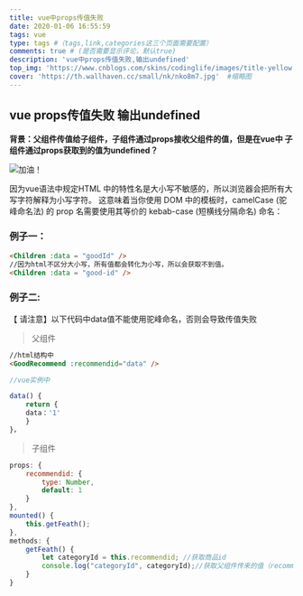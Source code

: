 ```yaml
---
title: vue中props传值失败
date: 2020-01-06 16:55:59
tags: vue
type: tags #（tags,link,categories这三个页面需要配置）
comments: true # (是否需要显示评论，默认true)
description: 'vue中props传值失败,输出undefined'
top_img: 'https://www.cnblogs.com/skins/codinglife/images/title-yellow.png' #设置顶部图
cover: 'https://th.wallhaven.cc/small/nk/nko8m7.jpg'  #缩略图
---
```

## vue props传值失败 输出undefined

**背景：父组件传值给子组件，子组件通过props接收父组件的值，但是在vue中 子组件通过props获取到的值为undefined？**


![加油！](https://th.wallhaven.cc/small/4x/4xrzxv.jpg "会吃鱼的猫")


因为vue语法中规定HTML 中的特性名是大小写不敏感的，所以浏览器会把所有大写字符解释为小写字符。
这意味着当你使用 DOM 中的模板时，camelCase (驼峰命名法) 的 prop 名需要使用其等价的 kebab-case (短横线分隔命名) 命名：
>   

 ### 例子一：
 
```HTML
<Children :data = "goodId" />
//因为html不区分大小写，所有值都会转化为小写，所以会获取不到值。
<Children :data = "good-id" />
 ```
 ### 例子二:
【 请注意】以下代码中data值不能使用驼峰命名，否则会导致传值失败

 > 父组件

 ```HTML
//html结构中
<GoodRecommend :recommendid="data" />
```
``` javaScript
//vue实例中

data() {
    return {
    data：'1'
    }
}，
```


 > 子组件
```javaScript
props: {
    recommendid: {
        type: Number,
        default: 1
    }
},
mounted() {
    this.getFeath();
},
methods: {
    getFeath() {
        let categoryId = this.recommendid; //获取商品id
        console.log("categoryId", categoryId);//获取父组件传来的值（recommendid：1）
    } 
}

```
